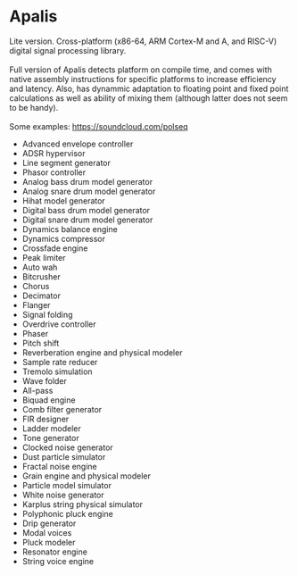 # Apalis
Lite version. Cross-platform (x86-64, ARM Cortex-M and A, and RISC-V) digital signal processing library. <br><br>
Full version of Apalis detects platform on compile time, and comes with native assembly instructions for specific platforms to increase efficiency and latency. Also, has dynammic adaptation to floating point and fixed point calculations as well as ability of mixing them (although latter does not seem to be handy).<br><br>
Some examples: https://soundcloud.com/polseq <br>
<ul>
    <li>Advanced envelope controller</li>
    <li>ADSR hypervisor</li>
    <li>Line segment generator</li>
    <li>Phasor controller</li>
    <li>Analog bass drum model generator</li>
    <li>Analog snare drum model generator</li>
    <li>Hihat model generator</li>
    <li>Digital bass drum model generator</li>
    <li>Digital snare drum model generator</li>
    <li>Dynamics balance engine</li>
    <li>Dynamics compressor</li>
    <li>Crossfade engine</li>
    <li>Peak limiter</li>
    <li>Auto wah</li>
    <li>Bitcrusher</li>
    <li>Chorus</li>
    <li>Decimator</li>
    <li>Flanger</li>
    <li>Signal folding</li>
    <li>Overdrive controller</li>
    <li>Phaser</li>
    <li>Pitch shift</li>
    <li>Reverberation engine and physical modeler</li>
    <li>Sample rate reducer</li>
    <li>Tremolo simulation</li>
    <li>Wave folder</li>
    <li>All-pass</li>
    <li>Biquad engine</li>
    <li>Comb filter generator</li>
    <li>FIR designer</li>
    <li>Ladder modeler</li>
    <li>Tone generator</li>
    <li>Clocked noise generator</li>
    <li>Dust particle simulator</li>
    <li>Fractal noise engine</li>
    <li>Grain engine and physical modeler</li>
    <li>Particle model simulator</li>
    <li>White noise generator</li>
    <li>Karplus string physical simulator</li>
    <li>Polyphonic pluck engine</li>
    <li>Drip generator</li>
    <li>Modal voices</li>
    <li>Pluck modeler</li>
    <li>Resonator engine</li>
    <li>String voice engine</li>
</ul>
